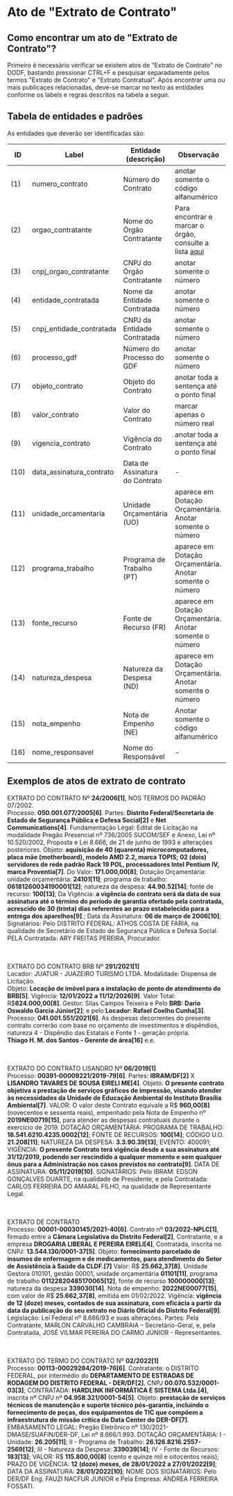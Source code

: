 # Ato de "Extrato de Contrato"


## Como encontrar um ato de "Extrato de Contrato"?

Primeiro é necessário verificar se existem atos de "Extrato de Contrato" no DODF, bastando pressionar CTRL+F e pesquisar separadamente pelos termos "Extrato de Contrato" e "Extrato Contratual". Após encontrar uma ou mais publicaçes relacionadas, deve-se marcar no texto as entidades conforme os labels e regras descritos na tabela a seguir.

## Tabela de entidades e padrões

As entidades que deverão ser identificadas são:

ID | Label | Entidade (descrição)  | Observação
------- | ------- | ------- | ------- 
(1) | numero_contrato | Número do Contrato | anotar somente o código alfanumérico
(2) | orgao_contratante | Nome do Órgão Contratante | Para encontrar e marcar o órgão, consulte a lista [aqui](../listagem_orgaos.MD)
(3) | cnpj_orgao_contratante | CNPJ do Órgão Contratante | anotar somente o número
(4) | entidade_contratada | Nome da Entidade Contratada | anotar somente o número
(5) | cnpj_entidade_contratada | CNPJ da Entidade Contratada | anotar somente o número
(6) | processo_gdf | Número do Processo do GDF | anotar somente o número
(7) | objeto_contrato | Objeto do Contrato | anotar toda a sentença até o ponto final
(8) | valor_contrato | Valor do Contrato | marcar apenas o número real
(9) | vigencia_contrato | Vigência do Contrato |	anotar toda a sentença até o ponto final
(10) | data_assinatura_contrato | Data de Assinatura do Contrato |	-
(11) | unidade_orcamentaria | Unidade Orçamentária (UO) | aparece em Dotação Orçamentária. Anotar somente o número
(12) | programa_trabalho| Programa de Trabalho (PT) | aparece em Dotação Orçamentária. Anotar somente o número
(13) | fonte_recurso | Fonte de Recurso (FR) |	aparece em Dotação Orçamentária. Anotar somente o número
(14) | natureza_despesa | Natureza da Despesa (ND) |	aparece em Dotação Orçamentária. Anotar somente o número
(15) | nota_empenho | Nota de Empenho (NE) | Anotar somente o código alfanumérico
(16) | nome_responsavel | Nome do Responsável |	-


## Exemplos de atos de extrato de contrato

EXTRATO DO CONTRATO Nº **24/2006[1]**, NOS TERMOS DO PADRÃO 07/2002.<br>
Processo: **050.001.077/2005[6]**. Partes: **Distrito Federal/Secretaria de Estado de Segurança Pública e Defesa Social[2]** e **Net Communications[4]**. Fundamentação Legal: Edital de Licitação na modalidade Pregão Presencial nº 736/2005 SUCOM/SEF e Anexo, Lei nº 10.520/2002, Proposta e Lei 8.666, de 21 de junho de 1993 e alterações posteriores. Objeto: **aquisição de 40 (quarenta) microcomputadores, placa mãe (motherboard), modelo AMD 2.2, marca TOPIS; 02 (dois) servidores de rede padrão Rack 19 POL, processadores Intel Pentium IV, marca Proventia[7]**. Do Valor: **171.000,00[8]**; Dotação Orçamentária: unidade orçamentária: **24101[11]**; programa de trabalho: **06181260034190001[12]**; natureza da despesa: **44.90.52[14]**; fonte de recurso: **100[13]**; Da Vigência: **a vigência do contrato será da data de sua assinatura até o término do período de garantia ofertado pela contratada, acrescido de 30 (trinta) dias referentes ao prazo estabelecido para a entrega dos aparelhos[9]**.; Data da Assinatura: **06 de março de 2006[10]**; Signatários: Pelo DISTRITO FEDERAL: ATHOS COSTA DE FARIA, na qualidade de Secretário de Estado de Segurança Pública e Defesa Social. PELA Contratada: ARY FREITAS PEREIRA, Procurador.<br><br><br>

EXTRATO DO CONTRATO BRB Nº **291/2021[1]**<br>
Locador: JUATUR - JUAZEIRO TURISMO LTDA. Modalidade: Dispensa de Licitação.<br>
Objeto: **Locação de imóvel para a instalação de ponto de atendimento do BRB[5]**. Vigência: **12/01/2022 a 11/12/2026[9]**. Valor Total: R$**624.000,00[8]**. Gestor: Silas Campos Teixeira e Pelo **BRB: Dario Oswaldo Garcia Júnior[2]**; e pelo **Locador: Rafael Coelho Cunha[3]**. Processo: **041.001.551/2021[6]**. As despesas decorrentes do presente contrato correrão com base no orçamento de investimentos e dispêndios, natureza 4 - Dispêndio das Estatais e Fonte 1 - geração própria.<br>
**Thiago H. M. dos Santos - Gerente de área[16]** e.e.<br><br><br>


EXTRATO DO CONTRATO LISANDRO Nº **06/2019[1]**<br>
Processo: **00391-00009221/2019-79[6]**. Partes: **IBRAM/DF[2]** X **LISANDRO TAVARES DE SOUSA EIRELI ME[4]**. Objeto: **O presente contrato objetiva a prestação de serviços gráficos de impressão, visando atender às necessidades da Unidade de Educação Ambiental do Instituto Brasília Ambiental[7]**. VALOR: O valor deste Contrato equivale a R$ **960,00[8]** (novecentos e sessenta reais), empenhado pela Nota de Empenho nº **2019NE00719[15]**, para atender as despesas contratuais durante o exercício de 2019. DOTAÇÃO ORÇAMENTÁRIA: PROGRAMA DE TRABALHO: **18.541.6210.4235.0002[12]**; FONTE DE RECURSOS: **100[14]**; CÓDIGO U.O. **21.208[11]**; NATUREZA DA DESPESA: **3.3.90.39[13]**; EVENTO: 400091; VIGÊNCIA: **O presente Contrato terá vigência desde a sua assinatura até 31/12/2019, podendo ser rescindido a qualquer momento e sem qualquer ônus para a Administração nos casos previstos no contrato[9]**. DATA DE ASSINATURA: **05/11/2019[10]**. SIGNATÁRIOS: Pelo IBRAM: EDSON GONÇALVES DUARTE, na qualidade de Presidente, e pela Contratada: CARLOS FERREIRA DO AMARAL FILHO, na qualidade de Representante Legal.<br><br><br>


EXTRATO DE CONTRATO<br>
Processo: **00001-00030145/2021-40[6]**. Contrato nº **03/2022-NPLC[1]**, firmado entre a **Câmara Legislativa do Distrito Federal[2]**, Contratante, e a empresa **DROGARIA LIBERAL E PEREIRA EIRELI[4]**, Contratada, inscrita no CNPJ: **13.544.130/0001-37[5]**. Objeto: **fornecimento parcelado de insumos de enfermagem e de medicamentos, para atendimento do Setor de Assistência à Saúde da CLDF.[7]** Valor: R$ **25.662,37[8]**. Unidade Gestora 010101, gestão 00001, unidade orçamentária **01101[11]**, programa de trabalho **01122820485170065[12]**, fonte de recurso **100000000[13]**; natureza da despesa **339030[14]**. Nota de empenho: **2022NE00077[15]**, com valor de R$ **25.662,37[8]**, emitida em 01/02/2022. Vigência: **vigência de 12 (doze) meses, contados de sua assinatura, com eficácia a partir da data da publicação do seu extrato no Diário Oficial do Distrito Federal[9]**. Legislação: Lei Federal nº 8.666/93 e suas alterações. Partes: Pela Contratante, MARLON CARVALHO CAMBRAIA – Secretário-Geral, e, pela Contratada, JOSÉ VILMAR PEREIRA DO CARMO JÚNIOR - Representantes.<br><br><br>

EXTRATO DO TERMO DO CONTRATO Nº **02/2022[1]**<br>
Processo: **00113-00029284/2019-76[6]**. Contratante: o DISTRITO FEDERAL, por intermédio do **DEPARTAMENTO DE ESTRADAS DE RODAGEM DO DISTRITO FEDERAL - DER/DF[2]**, CNPJ **00.070.532/0001-03[3]**; CONTRATADA: **HARDLINK INFORMÁTICA E SISTEMA Ltda.[4]**, inscrita nº CNPJ nº **04.958.321/0001-54[5]**. Objeto: **prestação de serviços técnicos de manutenção e suporte técnico pós-garantia, incluindo o fornecimento de peças, dos equipamentos de TIC que compõem a infraestrutura de missão crítica do Data Center do DER-DF[7]**. EMBASAMENTO LEGAL: Pregão Eletrônico nº 130/2021-DMASE/SUAFIN/DER-DF, Lei nº 8.666/1.993. DOTAÇÃO ORÇAMENTÁRIA: I - Unidade: **26.205[11]**; II - Programa de Trabalho: **26.126.8216.2557-2569[12]**; III - Natureza da Despesa: **339039[14]**; IV - Fonte de Recursos: **183[13]**; VALOR: R$ **115.800,00[8]** (cento e quinze mil e oitocentos reais); PRAZO DE VIGÊNCIA: **12 (doze) meses, de 28/01/2022 a 27/01/2022[9]**; DATA DA ASSINATURA: **28/01/2022[10]**; NOME DOS SIGNATÁRIOS: Pelo DER/DF Eng. FAUZI NACFUR JUNIOR e Pela Empresa: ANDREA FERREIRA FOSSATI.


